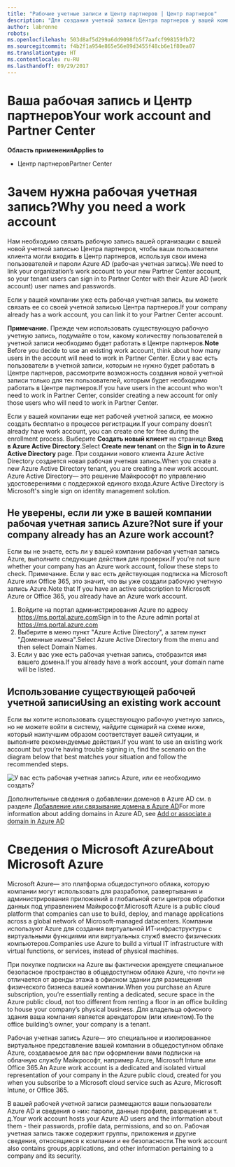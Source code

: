 ```yaml
---
title: "Рабочие учетные записи и Центр партнеров | Центр партнеров"
description: "Для создания учетной записи Центра партнеров у вашей компании должна быть рабочая учетная запись."
author: labrenne
robots: 
ms.openlocfilehash: 503d8af5d299a6dd9098fb5f7aafcf998159fb72
ms.sourcegitcommit: f4b2f1a954e865e56e89d3455f48cb6e1f80ea07
ms.translationtype: HT
ms.contentlocale: ru-RU
ms.lasthandoff: 09/29/2017
---
```

# <a name="your-work-account-and-partner-center"></a><span data-ttu-id="92158-103">Ваша рабочая запись и Центр партнеров</span><span class="sxs-lookup"><span data-stu-id="92158-103">Your work account and Partner Center</span></span>  

**<span data-ttu-id="92158-104">Область применения</span><span class="sxs-lookup"><span data-stu-id="92158-104">Applies to</span></span>**

-  <span data-ttu-id="92158-105">Центр партнеров</span><span class="sxs-lookup"><span data-stu-id="92158-105">Partner Center</span></span>

# <a name="why-you-need-a-work-account"></a><span data-ttu-id="92158-106">Зачем нужна рабочая учетная запись?</span><span class="sxs-lookup"><span data-stu-id="92158-106">Why you need a work account</span></span>

<span data-ttu-id="92158-107">Нам необходимо связать рабочую запись вашей организации с вашей новой учетной записью Центра партнеров, чтобы ваши пользователи клиента могли входить в Центр партнеров, используя свои имена пользователей и пароли Azure AD (рабочая учетная запись).</span><span class="sxs-lookup"><span data-stu-id="92158-107">We need to link your organization’s work account to your new Partner Center account, so your tenant users can sign in to Partner Center with their Azure AD (work account) user names and passwords.</span></span>

<span data-ttu-id="92158-108">Если у вашей компании уже есть рабочая учетная запись, вы можете связать ее со своей учетной записью Центра партнеров.</span><span class="sxs-lookup"><span data-stu-id="92158-108">If your company already has a work account, you can link it to your Partner Center account.</span></span> 

<span data-ttu-id="92158-109">**Примечание.** Прежде чем использовать существующую рабочую учетную запись, подумайте о том, какому количеству пользователей в учетной записи необходимо будет работать в Центре партнеров.</span><span class="sxs-lookup"><span data-stu-id="92158-109">**Note** Before you decide to use an existing work account, think about how many users in the account will need to work in Partner Center.</span></span> <span data-ttu-id="92158-110">Если у вас есть пользователи в учетной записи, которым не нужно будет работать в Центре партнеров, рассмотрите возможность создания новой учетной записи только для тех пользователей, которым будет необходимо работать в Центре партнеров.</span><span class="sxs-lookup"><span data-stu-id="92158-110">If you have users in the account who won’t need to work in Partner Center, consider creating a new account for only those users who will need to work in Partner Center.</span></span>

<span data-ttu-id="92158-111">Если у вашей компании еще нет рабочей учетной записи, ее можно создать бесплатно в процессе регистрации.</span><span class="sxs-lookup"><span data-stu-id="92158-111">If your company doesn’t already have work account, you can create one for free during the enrollment process.</span></span> <span data-ttu-id="92158-112">Выберите **Создать новый клиент** на странице **Вход в Azure Active Directory**.</span><span class="sxs-lookup"><span data-stu-id="92158-112">Select **Create new tenant** on the **Sign in to Azure Active Directory** page.</span></span> <span data-ttu-id="92158-113">При создании нового клиента Azure Active Directory создается новая рабочая учетная запись.</span><span class="sxs-lookup"><span data-stu-id="92158-113">When you create a new Azure Active Directory tenant, you are creating a new work account.</span></span> <span data-ttu-id="92158-114">Azure Active Directory— это решение Майкрософт по управлению удостоверениями с поддержкой единого входа.</span><span class="sxs-lookup"><span data-stu-id="92158-114">Azure Active Directory is Microsoft's single sign on identity management solution.</span></span>

## <a name="not-sure-if-your-company-already-has-an-azure-work-account"></a><span data-ttu-id="92158-115">Не уверены, если ли уже в вашей компании рабочая учетная запись Azure?</span><span class="sxs-lookup"><span data-stu-id="92158-115">Not sure if your company already has an Azure work account?</span></span>

<span data-ttu-id="92158-116">Если вы не знаете, есть ли у вашей компании рабочая учетная запись Azure, выполните следующие действия для проверки.</span><span class="sxs-lookup"><span data-stu-id="92158-116">If you’re not sure whether your company has an Azure work account, follow these steps to check.</span></span> <span data-ttu-id="92158-117">Примечание. Если у вас есть действующая подписка на Microsoft Azure или Office 365, это значит, что вы уже создали рабочую учетную запись Azure.</span><span class="sxs-lookup"><span data-stu-id="92158-117">Note that If you have an active subscription to Microsoft Azure or Office 365, you already have an Azure work account.</span></span>
1.  <span data-ttu-id="92158-118">Войдите на портал администрирования Azure по адресу https://ms.portal.azure.com</span><span class="sxs-lookup"><span data-stu-id="92158-118">Sign in to the Azure admin portal at https://ms.portal.azure.com</span></span>
2.  <span data-ttu-id="92158-119">Выберите в меню пункт "Azure Active Directory", а затем пункт "Доменные имена".</span><span class="sxs-lookup"><span data-stu-id="92158-119">Select Azure Active Directory from the menu and then select Domain Names.</span></span>
3.  <span data-ttu-id="92158-120">Если у вас уже есть рабочая учетная запись, отобразится имя вашего домена.</span><span class="sxs-lookup"><span data-stu-id="92158-120">If you already have a work account, your domain name will be listed.</span></span>

## <a name="using-an-existing-work-account"></a><span data-ttu-id="92158-121">Использование существующей рабочей учетной записи</span><span class="sxs-lookup"><span data-stu-id="92158-121">Using an existing work account</span></span>

<span data-ttu-id="92158-122">Если вы хотите использовать существующую рабочую учетную запись, но не можете войти в систему, найдите сценарий на схеме ниже, который наилучшим образом соответствует вашей ситуации, и выполните рекомендуемые действия.</span><span class="sxs-lookup"><span data-stu-id="92158-122">If you want to use an existing work account but you’re having trouble signing in, find the scenario on the diagram below that best matches your situation and follow the recommended steps.</span></span> 

![У вас есть рабочая учетная запись Azure, или ее необходимо создать?](images/onboardingAADFlow.png)

<span data-ttu-id="92158-124">Дополнительные сведения о добавлении доменов в Azure AD см. в разделе [Добавление или связывание домена в Azure AD](https://docs.microsoft.com/azure/active-directory/active-directory-add-domain)</span><span class="sxs-lookup"><span data-stu-id="92158-124">For more information about adding domains in Azure AD, see [Add or associate a domain in Azure AD](https://docs.microsoft.com/azure/active-directory/active-directory-add-domain)</span></span>

# <a name="about-microsoft-azure"></a><span data-ttu-id="92158-125">Сведения о Microsoft Azure</span><span class="sxs-lookup"><span data-stu-id="92158-125">About Microsoft Azure</span></span>

<span data-ttu-id="92158-126">Microsoft Azure— это платформа общедоступного облака, которую компании могут использовать для разработки, развертывания и администрирования приложений в глобальной сети центров обработки данных под управлением Майкрософт.</span><span class="sxs-lookup"><span data-stu-id="92158-126">Microsoft Azure is a public cloud platform that companies can use to build, deploy, and manage applications across a global network of Microsoft-managed datacenters.</span></span> <span data-ttu-id="92158-127">Компании используют Azure для создания виртуальной ИТ-инфраструктуры с виртуальными функциями или виртуальных служб вместо физических компьютеров.</span><span class="sxs-lookup"><span data-stu-id="92158-127">Companies use Azure to build a virtual IT infrastructure with virtual functions, or services, instead of physical machines.</span></span> 

<span data-ttu-id="92158-128">При покупке подписки на Azure вы фактически арендуете специальное безопасное пространство в общедоступном облаке Azure, что почти не отличается от аренды этажа в офисном здании для размещения физического бизнеса вашей компании.</span><span class="sxs-lookup"><span data-stu-id="92158-128">When you purchase an Azure subscription, you’re essentially renting a dedicated, secure space in the Azure public cloud, not too different from renting a floor in an office building to house your company’s physical business.</span></span> <span data-ttu-id="92158-129">Для владельца офисного здания ваша компания является арендатором (или клиентом).</span><span class="sxs-lookup"><span data-stu-id="92158-129">To the office building’s owner, your company is a tenant.</span></span> 

<span data-ttu-id="92158-130">Рабочая учетная запись Azure— это специальное и изолированное виртуальное представление вашей компании в общедоступном облаке Azure, создаваемое для вас при оформлении вами подписки на облачную службу Майкрософт, например Azure, Microsoft Intune или Office 365.</span><span class="sxs-lookup"><span data-stu-id="92158-130">An Azure work account is a dedicated and isolated virtual representation of your company in the Azure public cloud, created for you when you subscribe to a Microsoft cloud service such as Azure, Microsoft Intune, or Office 365.</span></span> 

<span data-ttu-id="92158-131">В вашей рабочей учетной записи размещаются ваши пользователи Azure AD и сведения о них: пароли, данные профиля, разрешения и т. д.</span><span class="sxs-lookup"><span data-stu-id="92158-131">Your work account hosts your Azure AD users and the information about them - their passwords, profile data, permissions, and so on.</span></span> <span data-ttu-id="92158-132">Рабочая учетная запись также содержит группы, приложения и другие сведения, относящиеся к компании и ее безопасности.</span><span class="sxs-lookup"><span data-stu-id="92158-132">The work account also contains groups,applications, and other information pertaining to a company and its security.</span></span> 
